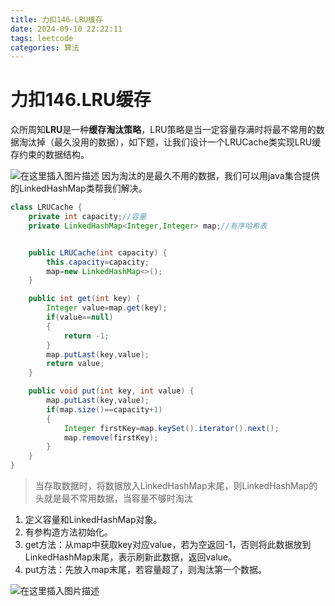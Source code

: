 ```yaml
---
title: 力扣146-LRU缓存
date: 2024-09-10 22:22:11
tags: leetcode
categories: 算法
---
```


# 力扣146.LRU缓存

众所周知**LRU**是一种**缓存淘汰策略**，LRU策略是当一定容量存满时将最不常用的数据淘汰掉（最久没用的数据），如下题，让我们设计一个LRUCache类实现LRU缓存约束的数据结构。

![在这里插入图片描述](https://i-blog.csdnimg.cn/direct/ca33057fa44349dfafd7208f8d01f24f.png)
因为淘汰的是最久不用的数据，我们可以用java集合提供的LinkedHashMap类帮我们解决。

```java
class LRUCache {
    private int capacity;//容量
    private LinkedHashMap<Integer,Integer> map;//有序哈希表


    public LRUCache(int capacity) {
        this.capacity=capacity;
        map=new LinkedHashMap<>();
    }

    public int get(int key) {
        Integer value=map.get(key);
        if(value==null)
        {
            return -1; 
        }
        map.putLast(key,value);
        return value; 
    }

    public void put(int key, int value) {
        map.putLast(key,value);
        if(map.size()==capacity+1)
        {
            Integer firstKey=map.keySet().iterator().next();
            map.remove(firstKey);
        }
    }
}
```

> 当存取数据时，将数据放入LinkedHashMap末尾，则LinkedHashMap的头就是最不常用数据，当容量不够时淘汰

1. 定义容量和LinkedHashMap对象。
2. 有参构造方法初始化。
3. get方法：从map中获取key对应value，若为空返回-1，否则将此数据放到LinkedHashMap末尾，表示刷新此数据，返回value。
4. put方法：先放入map末尾，若容量超了，则淘汰第一个数据。

![在这里插入图片描述](https://i-blog.csdnimg.cn/direct/75b075f22b3b435da9942480b2a1c1ee.png)
